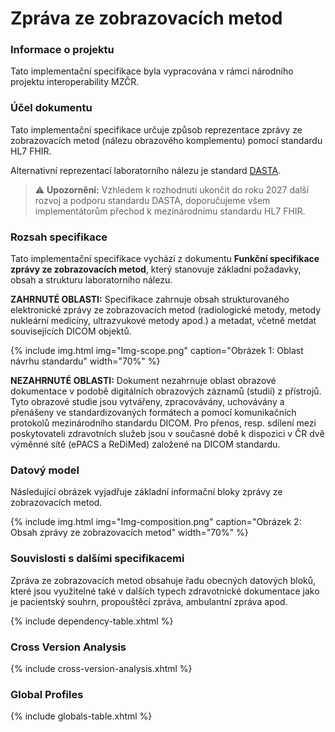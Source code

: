 # Zpráva ze zobrazovacích metod

### Informace o projektu
Tato implementační specifikace byla vypracována v rámci národního projektu interoperability MZČR.

### Účel dokumentu
Tato implementační specifikace určuje způsob reprezentace zprávy ze zobrazovacích metod (nálezu obrazového komplementu) pomocí standardu HL7 FHIR.

Alternativní reprezentací laboratorního nálezu je standard [DASTA](https://www.dastacr.cz/dasta/start.htm).

>⚠️ **Upozornění:** Vzhledem k rozhodnutí ukončit do roku 2027 další rozvoj a podporu standardu DASTA, doporučujeme všem implementátorům přechod k mezinárodnímu standardu HL7 FHIR.

### Rozsah specifikace
Tato implementační specifikace vychází z dokumentu **Funkční specifikace zprávy ze zobrazovacích metod**, který stanovuje základní požadavky, obsah a strukturu laboratorního nálezu.

**ZAHRNUTÉ OBLASTI:**
Specifikace zahrnuje obsah strukturovaného elektronické zprávy ze zobrazovacích metod (radiologické metody, metody nukleární medicíny, ultrazvukové metody apod.) a metadat, včetně metdat souvisejících DICOM objektů.

{% include img.html img="Img-scope.png" caption="Obrázek 1: Oblast návrhu standardu" width="70%" %}

**NEZAHRNUTÉ OBLASTI:**
Dokument nezahrnuje oblast obrazové dokumentace v podobě digitálních obrazových záznamů (studií) z přístrojů. Tyto obrazové studie jsou vytvářeny, zpracovávány, uchovávány a přenášeny ve standardizovaných formátech a pomocí komunikačních protokolů mezinárodního standardu DICOM. Pro přenos, resp. sdílení mezi poskytovateli zdravotních služeb jsou v současné době k dispozici v ČR dvě výměnné sítě (ePACS a ReDiMed) založené na DICOM standardu.

### Datový model
Následující obrázek vyjadřuje základní informační bloky zprávy ze zobrazovacích metod.

{% include img.html img="Img-composition.png" caption="Obrázek 2: Obsah zprávy ze zobrazovacích metod" width="70%" %}

### Souvislosti s dalšími specifikacemi

Zpráva ze zobrazovacích metod obsahuje řadu obecných datových bloků, které jsou využitelné také v dalších typech zdravotnické dokumentace jako je pacientský souhrn, propouštěcí zpráva, ambulantní zpráva apod.

{% include dependency-table.xhtml %}

### Cross Version Analysis

{% include cross-version-analysis.xhtml %}

### Global Profiles

{% include globals-table.xhtml %}
